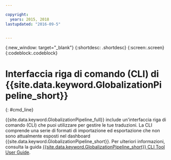 ```yaml
---

copyright:
  years: 2015, 2018
lastupdated: "2016-09-5"


---
```


{:new_window: target="_blank"}
{:shortdesc: .shortdesc}
{:screen:.screen}
{:codeblock:.codeblock}

# Interfaccia riga di comando (CLI) di {{site.data.keyword.GlobalizationPipeline_short}}
{: #cmd_line}

{{site.data.keyword.GlobalizationPipeline_full}} include un'interfaccia riga di comando (CLI) che puoi utilizzare per gestire le tue traduzioni. La CLI comprende una serie di formati di importazione ed esportazione che non sono attualmente esposti nel dashboard {{site.data.keyword.GlobalizationPipeline_short}}. Per ulteriori informazioni, consulta la guida [{{site.data.keyword.GlobalizationPipeline_short}} CLI Tool User Guide](https://github.com/IBM-Bluemix/gp-java-tools/tree/f89b577481dd7973d751dc5baca54a196efafc98/gp-cli).

